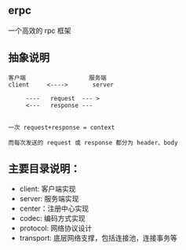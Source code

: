 ## erpc
一个高效的 rpc 框架


## 抽象说明

```
客户端                  服务端
client     <---->       server

     ----   request  --- >
     <---   response ---


一次 request+response = context

而每次发送的 request 或 response 都分为 header、body

```

## 主要目录说明：
- client: 客户端实现 
- server: 服务端实现
- center：注册中心实现
- codec:  编码方式实现
- protocol: 网络协议设计
- transport: 底层网络支撑，包括连接池，连接事务等
